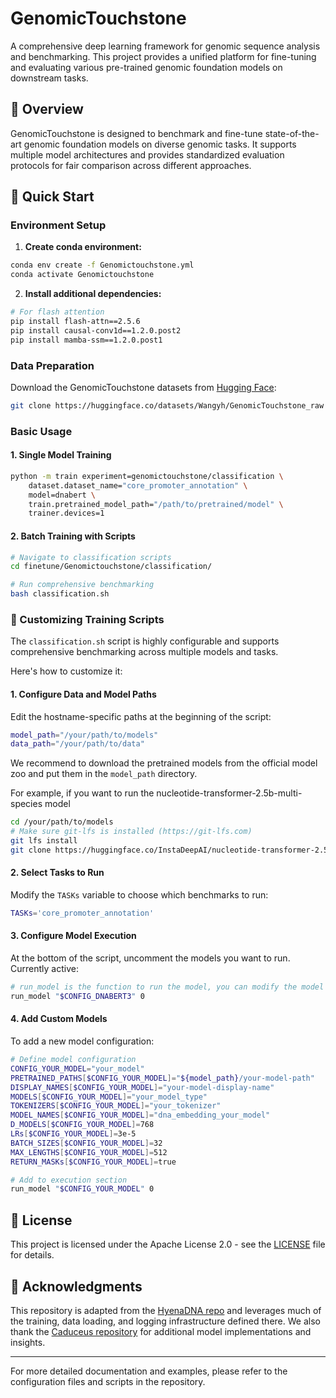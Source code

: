 # GenomicTouchstone

A comprehensive deep learning framework for genomic sequence analysis and benchmarking. This project provides a unified platform for fine-tuning and evaluating various pre-trained genomic foundation models on downstream tasks.

## 🧬 Overview

GenomicTouchstone is designed to benchmark and fine-tune state-of-the-art genomic foundation models on diverse genomic tasks. It supports multiple model architectures and provides standardized evaluation protocols for fair comparison across different approaches.

## 🚀 Quick Start

### Environment Setup

1. **Create conda environment:**
```bash
conda env create -f Genomictouchstone.yml
conda activate Genomictouchstone
```

2. **Install additional dependencies:**
```bash
# For flash attention
pip install flash-attn==2.5.6
pip install causal-conv1d==1.2.0.post2
pip install mamba-ssm==1.2.0.post1
```

### Data Preparation

Download the GenomicTouchstone datasets from [Hugging Face](https://huggingface.co/datasets/Wangyh/GenomicTouchstone_raw):

```bash
git clone https://huggingface.co/datasets/Wangyh/GenomicTouchstone_raw ./data/GenomicTouchstone_raw
```

### Basic Usage

#### 1. Single Model Training
```bash
python -m train experiment=genomictouchstone/classification \
    dataset.dataset_name="core_promoter_annotation" \
    model=dnabert \
    train.pretrained_model_path="/path/to/pretrained/model" \
    trainer.devices=1
```

#### 2. Batch Training with Scripts
```bash
# Navigate to classification scripts
cd finetune/Genomictouchstone/classification/

# Run comprehensive benchmarking
bash classification.sh
```

### 📝 Customizing Training Scripts

The `classification.sh` script is highly configurable and supports comprehensive benchmarking across multiple models and tasks. 

Here's how to customize it:

#### 1. **Configure Data and Model Paths**

Edit the hostname-specific paths at the beginning of the script:

```bash
model_path="/your/path/to/models"
data_path="/your/path/to/data"
```

We recommend to download the pretrained models from the official model zoo and put them in the `model_path` directory.

For example, if you want to run the nucleotide-transformer-2.5b-multi-species model

```bash
cd /your/path/to/models
# Make sure git-lfs is installed (https://git-lfs.com)
git lfs install
git clone https://huggingface.co/InstaDeepAI/nucleotide-transformer-2.5b-multi-species
```

#### 2. **Select Tasks to Run**

Modify the `TASKs` variable to choose which benchmarks to run:

```bash
TASKs='core_promoter_annotation'
```

#### 3. **Configure Model Execution**

At the bottom of the script, uncomment the models you want to run. Currently active:

```bash
# run_model is the function to run the model, you can modify the model name and the gpu id to run the model
run_model "$CONFIG_DNABERT3" 0
```

#### 4. **Add Custom Models**

To add a new model configuration:

```bash
# Define model configuration
CONFIG_YOUR_MODEL="your_model"
PRETRAINED_PATHS[$CONFIG_YOUR_MODEL]="${model_path}/your-model-path"
DISPLAY_NAMES[$CONFIG_YOUR_MODEL]="your-model-display-name"
MODELS[$CONFIG_YOUR_MODEL]="your_model_type"
TOKENIZERS[$CONFIG_YOUR_MODEL]="your_tokenizer"
MODEL_NAMES[$CONFIG_YOUR_MODEL]="dna_embedding_your_model"
D_MODELS[$CONFIG_YOUR_MODEL]=768
LRs[$CONFIG_YOUR_MODEL]=3e-5
BATCH_SIZES[$CONFIG_YOUR_MODEL]=32
MAX_LENGTHS[$CONFIG_YOUR_MODEL]=512
RETURN_MASKs[$CONFIG_YOUR_MODEL]=true

# Add to execution section
run_model "$CONFIG_YOUR_MODEL" 0
```



## 📄 License

This project is licensed under the Apache License 2.0 - see the [LICENSE](LICENSE) file for details.

## 🙏 Acknowledgments

This repository is adapted from the [HyenaDNA repo](https://github.com/HazyResearch/hyena-dna) and leverages much of the training, data loading, and logging infrastructure defined there. We also thank the [Caduceus repository](https://github.com/kuleshov-group/caduceus) for additional model implementations and insights.


---

For more detailed documentation and examples, please refer to the configuration files and scripts in the repository.
